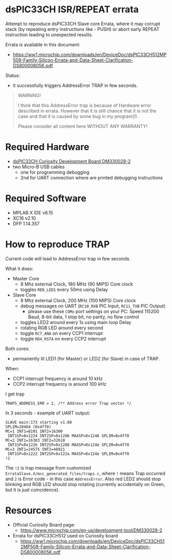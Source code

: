 # dsPIC33CH ISR/REPEAT errata

Attempt to reproduce dsPIC33CH Slave core Errata, where
it may corrupt stack (by repeating entry instructions like - PUSH) or 
abort early REPEAT instruction leading to unexpected results.

Errata is available in this document:
- https://ww1.microchip.com/downloads/en/DeviceDoc/dsPIC33CH512MP508-Family-Silicon-Errata-and-Data-Sheet-Clarification-DS80000805K.pdf

Status:
- it successfully triggers AddressError TRAP in few seconds.

> WARNING!
>
> I think that this AddressError trap is because of Hardware error described in errata.
> However that it is still chance that it is not the case and that it is caused by some bug in my program(!).
>
> Please consider all content here WITHOUT ANY WARRANTY!

# Required Hardware

- [dsPIC33CH Curiosity Development Board DM330028-2](https://www.microchip.com/en-us/development-tool/DM330028-2)
- two Micro-B USB cables
  - one for programming debugging
  - 2nd for UART connection where are printed debugging instructions

# Required Software

- MPLAB X IDE v6.15
- XC16 v2.10
- DFP 1.14.357

# How to reproduce TRAP

Current code will lead to AddressError trap in few seconds.

What it does:
- Master Core
  - 8 Mhz external Clock, 180 MHz (90 MIPS) Core clock
  - toggles `RE0_LED1` every 50ms using Delay
- Slave Core
  - 8 Mhz external Clock, 200 MHz (100 MIPS) Core clock
  - debug messages on UART (`RC10_RXB` PIC Input, `RC11_TXB` PIC Output)
    - please use these `COMx` port settings on your PC: Speed 115200 Baud, 8-bit data, 1 stop bit,
      no parity, no flow control
  - toggles LED2 around every 1s using main loop Delay
  - rotating RGB LED around every second
  - toggle `RC7_ANA` on every CCP1 interrupt
  - toggle `RD4_RSTA` on every CCP2 interrupt

Both cores:
- permanently lit LED1 (for Master) or LED2 (for Slave) in case of TRAP.

When:
- CCP1 interrupt frequency is around 10 kHz
- CCP2 interrupt frequency is around 100 kHz

I get trap
```
TRAPS_ADDRESS_ERR = 2, /** Address error Trap vector */
```
In 3 seconds - example of UART output:
```
SLAVE main:173 starting v1.00
SPLIM=20464 (0x4ff0)
MC=1 INT1=8191 INT2=16300
 INT1SP=0x1224 INT2SP=0x1206 MAXSP=0x1246 SPLIM=0x4ff0
MC=2 INT1=16383 INT2=32610
 INT1SP=0x1226 INT2SP=0x1206 MAXSP=0x124e SPLIM=0x4ff0
MC=3 INT1=24575 INT2=48921
 INT1SP=0x1222 INT2SP=0x122a MAXSP=0x124e SPLIM=0x4ff0
!2
```

The `!2` is trap message from customized `ErrataSlave.X/mcc_generated_files/traps.c`,
where `!` means Trap occurred and `2` is Error code - in this case `AddressError`.
Also red LED2 should stop blinking and RGB LED should stop rotating (currently accidentally on Green, but
it is just coincidence).

# Resources

* Official Curiosity Board page:
  - https://www.microchip.com/en-us/development-tool/DM330028-2
* Errata for dsPIC33CH512 used on Curiosity board
  - https://ww1.microchip.com/downloads/en/DeviceDoc/dsPIC33CH512MP508-Family-Silicon-Errata-and-Data-Sheet-Clarification-DS80000805K.pdf


